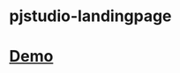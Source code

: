 # pjstudio-landingpage
<h1><a href="https://ehsan-c137.github.io/pjstudio-landingpage/">Demo</a></h1>
